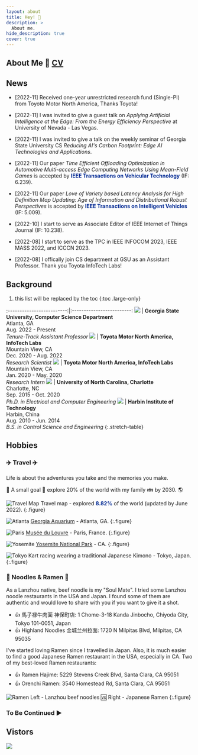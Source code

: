 ```yaml
---
layout: about
title: Hey! 🎉
description: >
  About me.
hide_description: true
cover: true
---
```


## About Me 📃 [CV](updated_CV.pdf)

<!--author-->

## News

- [2022-11] Received one-year unrestricted research fund (Single-PI) from Toyoto Motor North America, Thanks Toyota!

- [2022-11] I was invited to give a guest talk on *Applying Artificial Intelligence at the Edge: From the Energy Efficiency Perspective* at University of Nevada - Las Vegas.

- [2022-11] I was invited to give a talk on the weekly seminar of Georgia State University CS *Reducing AI's Carbon Footprint: Edge AI Technologies and Applications*.

- [2022-11] Our paper *Time Efficient Offloading Optimization in Automotive Multi-access Edge Computing Networks Using Mean-Field Games* is accepted by <span style="color:#002993">**IEEE Transactions on Vehicular Technology**</span> (IF: 6.239).

- [2022-11] Our paper *Love of Variety based Latency Analysis for High Definition Map Updating: Age of Information and Distributional Robust Perspectives* is accepted by <span style="color:#002993">**IEEE Transactions on Intelligent Vehicles**</span> (IF: 5.009).

- [2022-10] I start to serve as Associate Editor of IEEE Internet of Things Journal (IF: 10.238).

- [2022-08] I start to serve as the TPC in IEEE INFOCOM 2023, IEEE MASS 2022, and ICCCN 2023.

- [2022-08] I offically join CS department at GSU as an Assistant Professor. Thank you Toyota InfoTech Labs!

## Background
1. this list will be replaced by the toc
{:toc .large-only}

:-------------------------:|:-------------------------:
[![](assets/img/GSU_128.png)](https://www.youvisit.com/tour/gsu) |  **Georgia State University, Computer Science Department** <br> Atlanta, GA <br> Aug. 2022 - Present <br> *Tenure-Track Assistant Professor* 
[![](assets/img/InfoTech_128.png)](https://amrd.toyota.com/division/itl/) |  **Toyota Motor North America, InfoTech Labs** <br> Mountain View, CA <br> Dec. 2020 - Aug. 2022 <br> *Research Scientist* 
[![](assets/img/InfoTech_128.png)](https://amrd.toyota.com/division/itl/) |  **Toyota Motor North America, InfoTech Labs** <br> Mountain View, CA <br> Jan. 2020 - May. 2020 <br> *Research Intern* 
[![](assets/img/UNCC_128.png)](https://www.charlotte.edu/) |  **University of North Carolina, Charlotte** <br> Charlotte, NC <br> Sep. 2015 - Oct. 2020 <br> *Ph.D. in Electrical and Computer Engineering* 
[![](assets/img/HIT_128.jpeg)](http://en.hit.edu.cn/) |  **Harbin Institute of Technology** <br> Harbin, China <br> Aug. 2010 - Jun. 2014 <br> *B.S. in Control Science and Engineering* 
{:.stretch-table}

## Hobbies

### ✈️ Travel ✈️

Life is about the adventures you take and the memories you make.

🚩 A small goal 🚩 explore 20% of the world with my family 👪 by 2030. 🌎

![Travel Map](assets/img/MyTravelMap.png)
Travel map - explored <span style="color:#002993">**8.82%**</span> of the world (updated by June 2022).
{:.figure}

![Atlanta](assets/img/travel/Atlanta.jpg)
[Georgia Aquarium](https://www.georgiaaquarium.org/) - Atlanta, GA.
{:.figure}

![Paris](assets/img/travel/paris.jpg)
[Musée du Louvre](https://www.louvre.fr/zh-hans) - Paris, France.
{:.figure}

![Yosemite](assets/img/travel/Yosemite.jpg)
[Yosemite National Park](https://www.nps.gov/yose/index.htm) - CA.
{:.figure}

![Tokyo](assets/img/travel/Tokyo.jpg)
Kart racing wearing a traditional Japanese Kimono - Tokyo, Japan.
{:.figure}

### 🍜 Noodles & Ramen 🍜

As a Lanzhou native, beef noodle is my "Soul Mate". I tried some Lanzhou noodle restaurants in the USA and Japan. I found some of them are authentic and would love to share with you if you want to give it a shot.

- 👍 馬子禄牛肉面 神保町店: 1 Chome-3-18 Kanda Jinbocho, Chiyoda City, Tokyo 101-0051, Japan
- 👍 Highland Noodles 金城兰州拉面: 1720 N Milpitas Blvd, Milpitas, CA 95035

I've started loving Ramen since I travelled in Japan. Also, it is much easier to find a good Japanese Ramen restaurant in the USA, especially in CA. Two of my best-loved Ramen restaurants:

- 👍 Ramen Hajime: 5229 Stevens Creek Blvd, Santa Clara, CA 95051
- 👍 Orenchi Ramen: 3540 Homestead Rd, Santa Clara, CA 95051

![Ramen](assets/img/travel/Ramen.jpg)
Left - Lanzhou beef noodles 🆚 Right - Japanese Ramen
{:.figure}

### To Be Continued ▶️


## Vistors

<a href='https://clustrmaps.com/site/1bp6s'  title='Visit tracker'><img src='//clustrmaps.com/map_v2.png?cl=ffffff&w=800&t=m&d=pSUBv2eDiNkhj99-hbiOb7bATU7QLzY9RcvwgrT-KjE&co=002993'/></a>